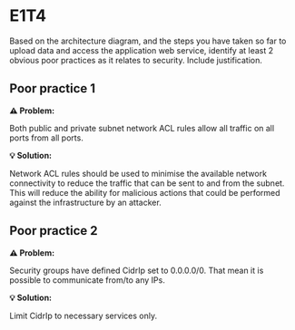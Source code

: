 # E1T4

Based on the architecture diagram, and the steps you have taken so far to upload data and access the application web service, identify at least 2 obvious poor practices as it relates to security.  Include justification.

## Poor practice 1

**:warning: Problem:**

Both public and private subnet network ACL rules allow all traffic on all ports from all ports.

**:bulb: Solution:**

Network ACL rules should be used to minimise the available network connectivity to reduce the traffic that can be sent to and from the subnet. This will reduce the ability for malicious actions that could be performed against the infrastructure by an attacker.

## Poor practice 2

**:warning: Problem:**

Security groups have defined CidrIp set to 0.0.0.0/0. That mean it is possible to communicate from/to any IPs.

**:bulb: Solution:**

Limit CidrIp to necessary services only.
